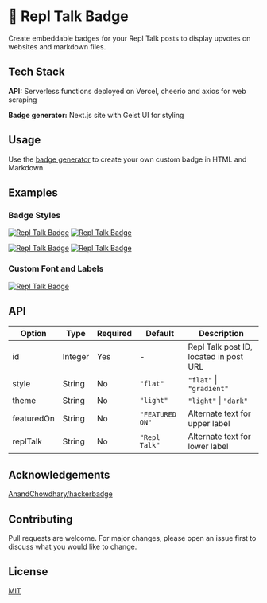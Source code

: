 # 🔼 Repl Talk Badge

Create embeddable badges for your Repl Talk posts to display upvotes on websites and markdown files.

## Tech Stack
**API:** Serverless functions deployed on Vercel, cheerio and axios for web scraping

**Badge generator:** Next.js site with Geist UI for styling

## Usage
Use the [badge generator](https://create-replit-badge.now.sh/) to create your own custom badge in HTML and Markdown.

## Examples
### Badge Styles
[![Repl Talk Badge](https://replit-badge.vercel.app/api?id=143059)](https://replit.com/talk/share/post/143059) [![Repl Talk Badge](https://replit-badge.vercel.app/api?id=143059&theme=dark)](https://replit.com/talk/share/post/143059)

[![Repl Talk Badge](https://replit-badge.vercel.app/api?id=143059&style=gradient&theme=light)](https://replit.com/talk/share/post/143059) [![Repl Talk Badge](https://replit-badge.vercel.app/api?id=143059&style=gradient&theme=dark)](https://replit.com/talk/share/post/143059)

### Custom Font and Labels
[![Repl Talk Badge](https://replit-badge.vercel.app/api?id=143059&featuredOn=upvoted%20on&replTalk=Replit&font=Helvetica)](https://replit.com/talk/share/post/143059)

## API
| Option     | Type    | Required | Default         | Description                            |
|------------|---------|----------|-----------------|----------------------------------------|
| id         | Integer | Yes      | -               | Repl Talk post ID, located in post URL |
| style      | String  | No       | `"flat"`        | `"flat"` \| `"gradient"`               |
| theme      | String  | No       | `"light"`       | `"light"` \| `"dark"`                  |
| featuredOn | String  | No       | `"FEATURED ON"` | Alternate text for upper label         |
| replTalk   | String  | No       | `"Repl Talk"`   | Alternate text for lower label         |

## Acknowledgements
[AnandChowdhary/hackerbadge](https://github.com/AnandChowdhary/hackerbadge)

## Contributing
Pull requests are welcome. For major changes, please open an issue first to discuss what you would like to change.

## License
[MIT](https://choosealicense.com/licenses/mit/)